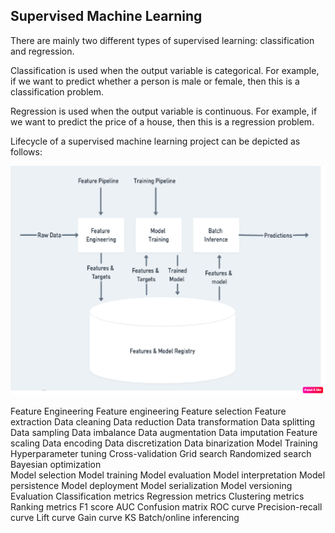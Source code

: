 ## Supervised Machine Learning

There are mainly two different types of supervised learning:  classification and regression. 

Classification is used when the output variable is categorical. For example, if we want to predict whether a person is male or female, then this is a classification problem.

Regression is used when the output variable is continuous. For example, if we want to predict the price of a house, then this is a regression problem.

Lifecycle of a supervised machine learning project can be depicted as follows:

![Alt Text](assets/supervised-lifecycle.png)

Feature Engineering
    Feature engineering
    Feature selection
    Feature extraction
    Data cleaning
    Data reduction
    Data transformation
    Data splitting
    Data sampling
    Data imbalance
    Data augmentation
    Data imputation
    Feature scaling
    Data encoding
    Data discretization
    Data binarization
Model Training
        Hyperparameter tuning
        Cross-validation
        Grid search
        Randomized search
        Bayesian optimization    
        Model selection
        Model training
        Model evaluation
        Model interpretation
        Model persistence
        Model deployment
        Model serialization
        Model versioning
    Evaluation
        Classification metrics
        Regression metrics
        Clustering metrics
        Ranking metrics
        F1 score
        AUC
        Confusion matrix
        ROC curve
        Precision-recall curve
        Lift curve
        Gain curve
        KS
Batch/online inferencing
    


     
